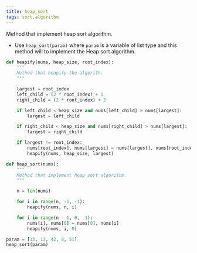 ```yaml
---
title: heap_sort
tags: sort,algorithm
---
```


Method that implement heap sort algorithm.

- Use `heap_sort(param)` where `param` is a variable of list type and this method will to implement 
the Heap sort algorithm.

```py
def heapify(nums, heap_size, root_index):
    """
    Method that heapify the algorith.
    """

    largest = root_index
    left_child = (2 * root_index) + 1
    right_child = (2 * root_index) + 2

    if left_child < heap_size and nums[left_child] > nums[largest]:
        largest = left_child

    if right_child < heap_size and nums[right_child] > nums[largest]:
        largest = right_child

    if largest != root_index:
        nums[root_index], nums[largest] = nums[largest], nums[root_index]
        heapify(nums, heap_size, largest)

def heap_sort(nums):
    """
    Method that implement heap sort algorithm.
    """

    n = len(nums)

    for i in range(n, -1, -1):
        heapify(nums, n, i)

    for i in range(n - 1, 0, -1):
        nums[i], nums[0] = nums[0], nums[i]
        heapify(nums, i, 0)
```

```py
param = [33, 13, 42, 8, 51]
heap_sort(param)
```
